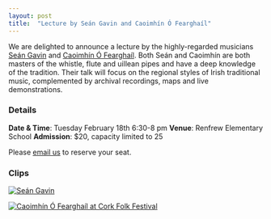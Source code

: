```yaml
---
layout: post
title:  "Lecture by Seán Gavin and Caoimhín Ó Fearghaíl"
---
```



We are delighted to announce a lecture by the highly-regarded musicians [Seán Gavin](https://www.seangavinmusic.com/about/) and [Caoimhín Ó Fearghaíl](https://www.caoimhinofearghail.ie/bio). 
Both Seán and Caoimhín are both masters of the whistle, flute and uillean pipes and have a deep knowledge of the tradition. 
Their talk will focus on the regional styles of Irish traditional music, complemented by archival recordings, maps and live demonstrations. 

### Details

**Date & Time**: Tuesday February 18th 6:30-8 pm
**Venue**: Renfrew Elementary School
**Admission**: $20, capacity limited to 25

Please [email us](mailto:info@vsim.ca) to reserve your seat.

### Clips

[![Seán Gavin](http://img.youtube.com/vi/MUD21PXcdv0/0.jpg)](http://www.youtube.com/watch?v=MUD21PXcdv0 "Seán Gavin")

[![Caoimhín Ó Fearghaíl at Cork Folk Festival](http://img.youtube.com/vi/q3NSy3fby5M/0.jpg)](http://www.youtube.com/watch?v=q3NSy3fby5M "Caoimhín Ó Fearghaíl at Cork Folk Festival")
